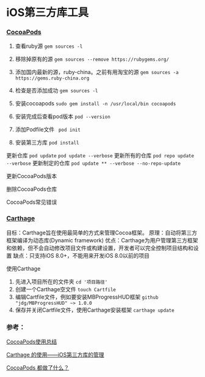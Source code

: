 #  iOS第三方库工具

### [CocoaPods]()

1. 查看ruby源
`gem sources -l`

2. 移除掉原有的源
`gem sources --remove https://rubygems.org/`

3. 添加国内最新的源，ruby-china。之前有用淘宝的源
`gem sources -a https://gems.ruby-china.org`

4. 检查是否添加成功
`gem sources -l`

5. 安装cocoapods
`sudo gem install -n /usr/local/bin cocoapods`

6. 安装完成后查看pod版本
`pod --version`

7. 添加Podfile文件
` pod init`

8. 安装第三方库
`pod install`

更新仓库
`pod update` 
`pod update --verbose`
更新所有的仓库
`pod repo update --verbose`
更新制定的仓库
`pod update ** --verbose --no-repo-update`

更新CocoaPods版本

删除CocoaPods仓库

CocoaPods常见错误



### [Carthage](https://github.com/Carthage/Carthage)
目标：Carthage旨在使用最简单的方式来管理Cocoa框架。
原理：自动将第三方框架编译为动态库(Dynamic framework)
优点：Carthage为用户管理第三方框架和依赖，但不会自动修改项目文件或构建设置，开发者可以完全控制项目结构和设置
缺点：只支持iOS 8.0+，不能用来开发iOS 8.0以前的项目


使用Carthage
1. 先进入项目所在的文件夹
`cd '项目路径'`
2. 创建一个Carthage空文件
`touch Cartfile`
3. 编辑Cartfile文件，例如要安装MBProgressHUD框架
`github "jdg/MBProgressHUD" ~> 1.0.0`
4. 保存并关闭Cartfile文件，使用Carthage安装框架
`carthage update`

### 参考：
[CocoaPods使用总结](https://www.jianshu.com/p/7d0ad4cde012)

[Carthage 的使用——iOS第三方库的管理](https://www.jianshu.com/p/f33972b08648)

[CocoaPods 都做了什么？](https://github.com/Draveness/analyze/blob/master/contents/CocoaPods/CocoaPods%20%E9%83%BD%E5%81%9A%E4%BA%86%E4%BB%80%E4%B9%88%EF%BC%9F.md)
